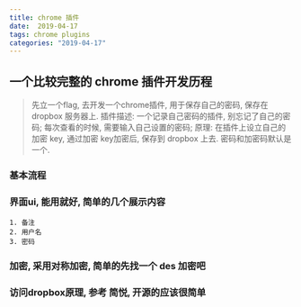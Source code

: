 ```yaml
---
title: chrome 插件
date:  2019-04-17
tags: chrome plugins
categories: "2019-04-17"
---
```


## 一个比较完整的 chrome 插件开发历程

> 先立一个flag, 去开发一个chrome插件, 用于保存自己的密码, 保存在dropbox 服务器上.
> 插件描述: 一个记录自己密码的插件, 别忘记了自己的密码; 每次查看的时候, 需要输入自己设置的密码;
> 原理: 在插件上设立自己的加密 key, 通过加密 key加密后, 保存到 dropbox 上去. 密码和加密码默认是一个.

### 基本流程
 ### 界面ui, 能用就好, 简单的几个展示内容
    1. 备注
    2. 用户名
    3. 密码
 ### 加密, 采用对称加密, 简单的先找一个 des 加密吧
 ### 访问dropbox原理, 参考 简悦, 开源的应该很简单
